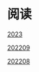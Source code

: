 # 阅读

[2023](%E9%98%85%E8%AF%BB%200f401ea51cb8402db68b76176e627924/2023%20782593c56a4f4c1e829348723d5a0a1e.md)

[202209](%E9%98%85%E8%AF%BB%200f401ea51cb8402db68b76176e627924/202209%2025b9bb93ef934dc1a637fba8bf3c97d9.md)

[202208](%E9%98%85%E8%AF%BB%200f401ea51cb8402db68b76176e627924/202208%20773945b43c2540139d36c82c01c690dd.md)